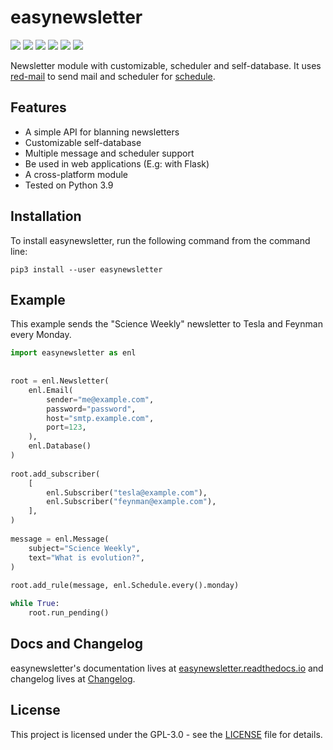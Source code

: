 # easynewsletter

![](https://img.shields.io/badge/python-3.6%2B-blue)
![](https://img.shields.io/pypi/v/easynewsletter)
![](https://img.shields.io/pypi/dm/easynewsletter)
![](https://readthedocs.org/projects/easynewsletter/badge/?version=latest)
![](https://img.shields.io/github/license/beucismis/easynewsletter)
![](https://img.shields.io/badge/style-black-black)

Newsletter module with customizable, scheduler and self-database. It uses [red-mail](https://github.com/Miksus/red-mail) to send mail and scheduler for [schedule](https://github.com/dbader/schedule).

## Features
- A simple API for blanning newsletters
- Customizable self-database
- Multiple message and scheduler support
- Be used in web applications (E.g: with Flask)
- A cross-platform module
- Tested on Python 3.9

## Installation
To install easynewsletter, run the following command from the command line:

```shell
pip3 install --user easynewsletter
```

## Example
This example sends the "Science Weekly" newsletter to Tesla and Feynman every Monday.

```python
import easynewsletter as enl
  
  
root = enl.Newsletter(
	enl.Email(
    	sender="me@example.com",
        password="password",
        host="smtp.example.com",
        port=123,
    ),
    enl.Database()
)
  
root.add_subscriber(
    [
        enl.Subscriber("tesla@example.com"),
        enl.Subscriber("feynman@example.com"),
    ],
)
  
message = enl.Message(
    subject="Science Weekly",
    text="What is evolution?",
)
  
root.add_rule(message, enl.Schedule.every().monday)

while True:
    root.run_pending()
```

## Docs and Changelog
easynewsletter's documentation lives at [easynewsletter.readthedocs.io](https://easynewsletter.readthedocs.io) and changelog lives at [Changelog](https://easynewsletter.readthedocs.io/en/latest/changelog.html).

## License
This project is licensed under the GPL-3.0 - see the [LICENSE](LICENSE) file for details.
